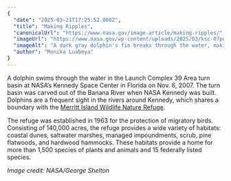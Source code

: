```yaml
---
{
  "date": "2025-03-21T17:25:52.000Z",
  "title": "Making Ripples",
  "canonicalUrl": "https://www.nasa.gov/image-article/making-ripples/",
  "imageUrl": "https://www.nasa.gov/wp-content/uploads/2025/03/ksc-07pd3144orig.jpg",
  "imageAlt": "A dark gray dolphin's fin breaks through the water, making ripples of various sizes. The water is blue-gray, so the image is almost monochromatic.",
  "author": "Monika Luabeya"
}
---
```


A dolphin swims through the water in the Launch Complex 39 Area turn basin at NASA’s Kennedy Space Center in Florida on Nov. 6, 2007. The turn basin was carved out of the Banana River when NASA Kennedy was built. Dolphins are a frequent sight in the rivers around Kennedy, which shares a boundary with the [Merritt Island Wildlife Nature Refuge](https://www.fws.gov/refuge/merritt-island).

The refuge was established in 1963 for the protection of migratory birds. Consisting of 140,000 acres, the refuge provides a wide variety of habitats: coastal dunes, saltwater marshes, managed impoundments, scrub, pine flatwoods, and hardwood hammocks. These habitats provide a home for more than 1,500 species of plants and animals and 15 federally listed species.

_Image credit: NASA/George Shelton_
